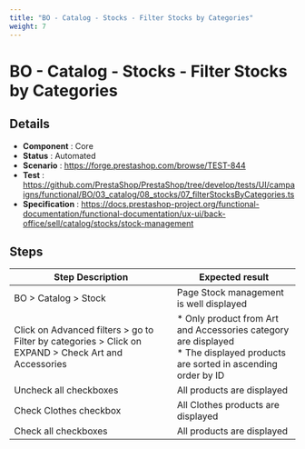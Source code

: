 ```yaml
---
title: "BO - Catalog - Stocks - Filter Stocks by Categories"
weight: 7
---
```


# BO - Catalog - Stocks - Filter Stocks by Categories
## Details
* **Component** : Core
* **Status** : Automated
* **Scenario** : https://forge.prestashop.com/browse/TEST-844
* **Test** : https://github.com/PrestaShop/PrestaShop/tree/develop/tests/UI/campaigns/functional/BO/03_catalog/08_stocks/07_filterStocksByCategories.ts
* **Specification** : https://docs.prestashop-project.org/functional-documentation/functional-documentation/ux-ui/back-office/sell/catalog/stocks/stock-management

## Steps
| Step Description | Expected result |
| ----- | ----- |
| BO > Catalog > Stock | Page Stock management is well displayed |
| Click on Advanced filters > go to Filter by categories > Click on EXPAND > Check Art and Accessories | * Only product from Art and Accessories category are displayed<br> * The displayed products are sorted in ascending order by ID |
| Uncheck all checkboxes | All products are displayed |
| Check Clothes checkbox | All Clothes products are displayed |
| Check all checkboxes | All products are displayed |
